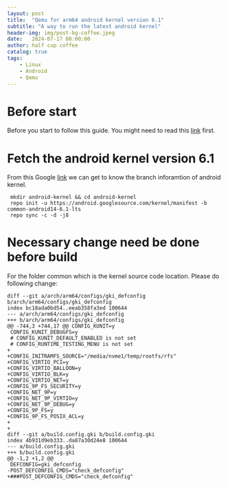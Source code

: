 ```yaml
---
layout: post
title:  "Qemu for arm64 android kernel version 6.1"
subtitle: "A way to run the latest android kernel"
header-img: img/post-bg-coffee.jpeg
date:   2024-07-17 08:00:00
author: half cup coffee
catalog: true
tags:	
    - Linux
    - Android
    - Qemu
---
```


# Before start

Before you start to follow this guide. You might need to read this [link](https://huangweiliang.github.io/2022/09/30/qemu-android-kernel/) first.

# Fetch the android kernel version 6.1

From this Google [link](https://source.android.com/docs/devices/cuttlefish/kernel-dev) we can get to know the branch inforamtion of android kernel.
 
~~~
 mkdir android-kernel && cd android-kernel
 repo init -u https://android.googlesource.com/kernel/manifest -b common-android14-6.1-lts
 repo sync -c -d -j8
~~~


# Necessary change need be done before build

For the folder common which is the kernel source code location.  Please do following change:

~~~
diff --git a/arch/arm64/configs/gki_defconfig b/arch/arm64/configs/gki_defconfig
index bc18ada0bd54..eeab358fa3ed 100644
--- a/arch/arm64/configs/gki_defconfig
+++ b/arch/arm64/configs/gki_defconfig
@@ -744,3 +744,17 @@ CONFIG_KUNIT=y
 CONFIG_KUNIT_DEBUGFS=y
 # CONFIG_KUNIT_DEFAULT_ENABLED is not set
 # CONFIG_RUNTIME_TESTING_MENU is not set
+
+CONFIG_INITRAMFS_SOURCE="/media/nvme1/temp/rootfs/rfs"
+CONFIG_VIRTIO_PCI=y
+CONFIG_VIRTIO_BALLOON=y
+CONFIG_VIRTIO_BLK=y
+CONFIG_VIRTIO_NET=y
+CONFIG_9P_FS_SECURITY=y
+CONFIG_NET_9P=y
+CONFIG_NET_9P_VIRTIO=y
+CONFIG_NET_9P_DEBUG=y
+CONFIG_9P_FS=y
+CONFIG_9P_FS_POSIX_ACL=y
+
+
diff --git a/build.config.gki b/build.config.gki
index 4b931d9eb333..da87a30d24e8 100644
--- a/build.config.gki
+++ b/build.config.gki
@@ -1,2 +1,2 @@
 DEFCONFIG=gki_defconfig
-POST_DEFCONFIG_CMDS="check_defconfig"
+###POST_DEFCONFIG_CMDS="check_defconfig"

~~~

